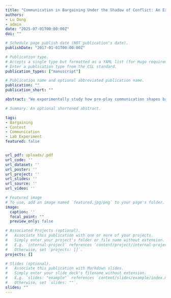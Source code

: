 ```yaml
---
title: "Communication in Bargaining Under the Shadow of Conflict: An Experiment"
authors:
- Lu Dong
- admin
date: "2025-07-01T00:00:00Z"
doi: ""

# Schedule page publish date (NOT publication's date).
publishDate: "2017-01-01T00:00:00Z"

# Publication type.
# Accepts a single type but formatted as a YAML list (for Hugo requirements).
# Enter a publication type from the CSL standard.
publication_types: ["manuscript"]

# Publication name and optional abbreviated publication name.
publication: ""
publication_short: ""

abstract: "We experimentally study how pre-play communication shapes bargaining under the shadow of conflict. In a two-stage game that combines a Nash demand bargaining with a Tullock contest, we compare complete and asymmetric information settings and allow one party to message his fighting strength to the opponent. Experimental results show that asymmetric information increases conflict and induces bluffing: weak types frequently send messages overstating their strength and make high demands, to which opponents partially concede. Strong types sometimes feign weakness by understating their strength while maintaining high demands, drawing opponents into conflict; however, this strategy does not improve their payoffs. Overall, communication does not reduce conflict under asymmetric information. By contrast, under complete information, communication modestly improves coordination. These results delineate when strategic messages facilitate agreement and when they undermine bargaining efficiency."

# Summary. An optional shortened abstract.

tags:
- Bargaining
- Contest
- Communication
- Lab Experiment
featured: false


url_pdf: uploads/.pdf
url_code: ''
url_dataset: ''
url_poster: ''
url_project: ''
url_slides: ''
url_source: ''
url_video: ''

# Featured image
# To use, add an image named `featured.jpg/png` to your page's folder.
image:
  caption: ''
  focal_point: ""
  preview_only: false

# Associated Projects (optional).
#   Associate this publication with one or more of your projects.
#   Simply enter your project's folder or file name without extension.
#   E.g. `internal-project` references `content/project/internal-project/index.md`.
#   Otherwise, set `projects: []`.
projects: []

# Slides (optional).
#   Associate this publication with Markdown slides.
#   Simply enter your slide deck's filename without extension.
#   E.g. `slides: "example"` references `content/slides/example/index.md`.
#   Otherwise, set `slides: ""`.
slides: ""
---
```

